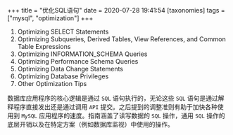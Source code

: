+++
title = "优化SQL语句"
date = 2020-07-28 19:41:54
[taxonomies]
tags = ["mysql", "optimization"]
+++

1. Optimizing SELECT Statements
2. Optimizing Subqueries, Derived Tables, View References, and Common Table Expressions
3. Optimizing INFORMATION_SCHEMA Queries
4. Optimizing Performance Schema Queries
5. Optimizing Data Change Statements
6. Optimizing Database Privileges
7. Other Optimization Tips

数据库应用程序的核心逻辑是通过 `SQL` 语句执行的，无论这些 `SQL` 语句是通过解释程序直接发出还是通过调用 `API` 提交。之后提到的调整准则有助于加快各种使用到 `MySQL` 应用程序的速度。指南涵盖了读写数据的 `SQL` 操作，通用 `SQL` 操作的底层开销以及在特定方案（例如数据库监视）中使用的操作。
